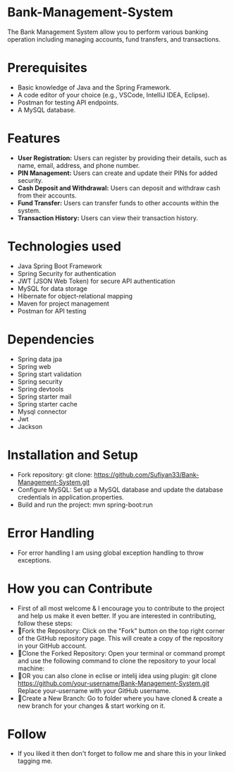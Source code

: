 # Bank-Management-System
The Bank Management System allow you to perform various banking operation including managing accounts, fund transfers, and transactions.

# Prerequisites
- Basic knowledge of Java and the Spring Framework.
- A code editor of your choice (e.g., VSCode, IntelliJ IDEA, Eclipse).
- Postman for testing API endpoints.
- A MySQL database.

# Features
- **User Registration:** Users can register by providing their details, such as name, email, address, and phone number.
- **PIN Management:** Users can create and update their PINs for added security.
- **Cash Deposit and Withdrawal:** Users can deposit and withdraw cash from their accounts.
- **Fund Transfer:** Users can transfer funds to other accounts within the system.
- **Transaction History:** Users can view their transaction history.

# Technologies used
- Java Spring Boot Framework
- Spring Security for authentication
- JWT (JSON Web Token) for secure API authentication
- MySQL for data storage
- Hibernate for object-relational mapping
- Maven for project management
- Postman for API testing

# Dependencies
- Spring data jpa
- Spring web
- Spring start validation
- Spring security
- Spring devtools
- Spring starter mail
- Spring starter cache
- Mysql connector
- Jwt
- Jackson

# Installation and Setup
- Fork repository: git clone: https://github.com/Sufiyan33/Bank-Management-System.git
- Configure MySQL: Set up a MySQL database and update the database credentials in application.properties.
- Build and run the project: mvn spring-boot:run

# Error Handling
- For error handling I am using global exception handling to throw exceptions.

# How you can Contribute
- First of all most welcome & I encourage you to contribute to the project and help us make it even better. If you are interested in contributing, follow these steps:
- 🔺Fork the Repository: Click on the "Fork" button on the top right corner of the GitHub repository page. This will create a copy of the repository in your GitHub account.
- 🔺Clone the Forked Repository: Open your terminal or command prompt and use the following command to clone the repository to your local machine:
- 🔺OR you can also clone in eclise or intelij idea using plugin:
git clone https://github.com/your-username/Bank-Management-System.git
Replace your-username with your GitHub username.
- 🔺Create a New Branch: Go to folder where you have cloned & create a new branch for your changes & start working on it.

# Follow
- If you liked it then don't forget to follow me and share this in your linked tagging me.
